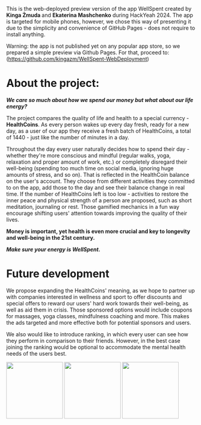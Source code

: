 This is the web-deployed preview version of the app WellSpent created by <b> Kinga Żmuda </b> and <b>Ekaterina Mashchenko</b> during HackYeah 2024.
The app is targeted for mobile phones, however, we chose this way of presenting it due to the simplicity and convenience of GitHub Pages - does not require to install anything.

Warning: the app is not published yet on any popular app store, so we prepared a simple preview via Github Pages. For that, proceed to: (https://github.com/kingazm/WellSpent-WebDeployment)

# About the project:
<b><I>We care so much about how we spend our money but what about our life energy?</i></b>

The project compares the quality of life and health to a special currency - <b>HealthCoins</b>.
As every person wakes up every day fresh, ready for a new day, as a user of our app they receive a fresh batch of HealthCoins, a total of 1440 - just like the number of minutes in a day.

Throughout the day every user naturally decides how to spend their day - whether they're more conscious and mindful (regular walks, yoga, relaxation and proper amount of work, etc.) or completely disregard their well-being (spending too much time on social media, ignoring huge amounts of stress, and so on). That is reflected in the HealthCoin balance on the user's account. They choose from different activities they committed to on the app, add those to the day and see their balance change in real time.
If the number of HealthCoins left is too low - activities to restore the inner peace and physical strength of a person are proposed, such as short meditation, journaling or rest.
Those gamified mechanics in a fun way encourage shifting users' attention towards improving the quality of their lives.

<b>Money is important, yet health is even more crucial and key to longevity and well-being in the 21st century.</b>

<i><b>Make sure your energy is WellSpent. </i></b>

# Future development
We propose expanding the HealthCoins' meaning, as we hope to partner up with companies interested in wellness and sport to offer discounts and special offers to reward our users' hard work towards their well-being, as well as aid them in crisis. Those sponsored options would include coupons for massages, yoga classes, mindfulness coaching and more. This makes the ads targeted and more effective both for potential sponsors and users. 

We also would like to introduce ranking, in which every user can see how they perform in comparison to their friends. However, in the best case joining the ranking would be optional to accommodate the mental health needs of the users best.

<img src="https://media.discordapp.net/attachments/1289475425340231743/1289860924642955304/IMG_9380.png?ex=66fa5c18&is=66f90a98&hm=424312bc4ba9e4237e587ae7504327a3b18eec3cf67c7a526c5bfc275138324d&=&format=webp&quality=lossless&width=262&height=567" width="150" />

<img src="https://media.discordapp.net/attachments/1289475425340231743/1289861701101162619/IMG_9381.png?ex=66fa5cd2&is=66f90b52&hm=ad7028bab71f2205d6bf14e04a1edc0bd8bf6cc536cdd9497140b46797181b07&=&format=webp&quality=lossless&width=262&height=567" width="150" />

<img src="https://media.discordapp.net/attachments/1289475425340231743/1289861701751013387/IMG_9382.png?ex=66fa5cd2&is=66f90b52&hm=665f19e7277c289cc0ce499f86172e65c55e387412aad36109a1bb44c535c7cc&=&format=webp&quality=lossless&width=262&height=567" width="150" />
